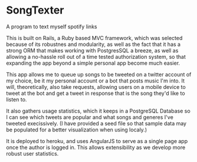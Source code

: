 # SongTexter
A program to text myself spotify links

This is built on Rails, a Ruby based MVC framework, which was selected because of its robustnes and modularity, as well as the fact that it has a strong ORM that makes working with PostgresSQL a breeze, as well as allowing a no-hassle roll out of a time tested authorization system, so that expanding the app beyond a simple personal app become much easier. 

This app allows me to queue up songs to be tweeted on a twitter account of my choice, be it my personal account or a bot that posts music I'm into. It will, theoretically, also take requests, allowing users on a mobile device to tweet at the bot and get a tweet in response that is the song they'd like to listen to. 

It also gathers usage statistics, which it keeps in a PostgreSQL Database so I can see which tweets are popular and what songs and generes I've tweeted execissively. (I have provided a seed file so that sample data may be populated for a better visualization when using localy.)

It is deployed to heroku, and uses AngularJS to serve as a single page app once the author is logged in. This allows extensibility as we develop more robust user statistics. 
